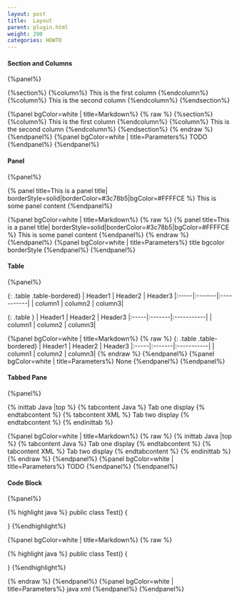 ```yaml
---
layout: post
title:  Layout
parent: plugin.html
weight: 200
categories: HOWTO
---
```





#### Section and Columns

{%panel%}

{%section%}
{%column%}
This is the first column
{%endcolumn%}
{%column%}
This is the second column
{%endcolumn%}
{%endsection%}

{%panel bgColor=white | title=Markdown%}
{% raw  %}
{%section%}
{%column%}
This is the first column
{%endcolumn%}
{%column%}
This is the second column
{%endcolumn%}
{%endsection%}
{% endraw  %}
{%endpanel%}
{%panel bgColor=white | title=Parameters%}
TODO
{%endpanel%}
{%endpanel%}


#### Panel

{%panel%}

{% panel title=This is a panel title| borderStyle=solid|borderColor=#3c78b5|bgColor=#FFFFCE %}
This is some panel content
{%endpanel%}

{%panel bgColor=white | title=Markdown%}
{% raw  %}
{% panel title=This is a panel title| borderStyle=solid|borderColor=#3c78b5|bgColor=#FFFFCE %}
This is some panel content
{%endpanel%}
{% endraw  %}
{%endpanel%}
{%panel bgColor=white | title=Parameters%}
title
bgcolor
borderStyle
{%endpanel%}
{%endpanel%}


#### Table

{%panel%}

{: .table .table-bordered}
| Header1 | Header2 | Header3
|:-----|:-------|:-----------|
| column1 | column2 | column3|

{: .table }
| Header1 | Header2 | Header3
|:-----|:-------|:-----------|
| column1 | column2 | column3|

{%panel bgColor=white | title=Markdown%}
{% raw  %}
\{: .table .table-bordered}
 | Header1 | Header2 | Header3
 |:-----|:-------|:-----------|
 | column1 | column2 | column3|
{% endraw  %}
{%endpanel%}
{%panel bgColor=white | title=Parameters%}
None
{%endpanel%}
{%endpanel%}


#### Tabbed Pane

{%panel%}

{% inittab Java |top %}
{% tabcontent Java %}
Tab one display
{% endtabcontent %}
{% tabcontent XML %}
Tab two display
{% endtabcontent %}
{% endinittab %}

{%panel bgColor=white | title=Markdown%}
{% raw  %}
{% inittab Java |top %}
{% tabcontent Java %}
Tab one display
{% endtabcontent %}
{% tabcontent XML %}
Tab two display
{% endtabcontent %}
{% endinittab %}
{% endraw  %}
{%endpanel%}
{%panel bgColor=white | title=Parameters%}
TODO
{%endpanel%}
{%endpanel%}


#### Code Block

{%panel%}

{% highlight java %}
 public class Test()
 {

 }
{%endhighlight%}

{%panel bgColor=white | title=Markdown%}
{% raw  %}

{% highlight java %}
 public class Test()
 {

 }
{%endhighlight%}

{% endraw  %}
{%endpanel%}
{%panel bgColor=white | title=Parameters%}
java
xml
{%endpanel%}
{%endpanel%}






